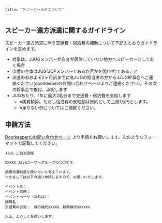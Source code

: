 ```yaml
---
title: "スピーカー派遣について"
---
```


## スピーカー遠方派遣に関するガイドライン

スピーカー遠方派遣に伴う交通費・宿泊費の補助について下記のとおりガイドラインを定めます。

- 対象は、JJUGメンバーが自身が居住していない地方へスピーカーとして赴く場合
- 申請の主体はJUG(JCPメンバーであるか否かを問わず)であること
- 派遣のおおよそ2ヶ月前までに各JUGの担当者の方からJJUG幹事会へご連絡ください(doorkeeperのお問い合わせページよりご連絡ください)。その次の幹事会で検討、承認します
- JUGあたり、1年に最大2名分まで交通費・宿泊費を支給します
    - ※実費精算。ただし宿泊費の支給額は原則として上限1万円とします。
    - ※足りない分についてはご調整ください。

## 申請方法

[Doorkeeperのお問い合わせページ](https://jjug.doorkeeper.jp/contact/new) より申請をお願いします。次のようなフォーマットで記載してください。

```
JJUG ご担当者様

XXXXX Javaユーザーグループの〇〇です。

講師派遣制度を使いたいと考えています。
つきましては以下の通り申請しますので、お願いいたします。

イベント名：
イベント日時：
イベントページ（あれば）：
講師名：
交通費の目安：　飛行機代XXXXX、新幹線代XXXXXX

以上、よろしくお願いします。
```
